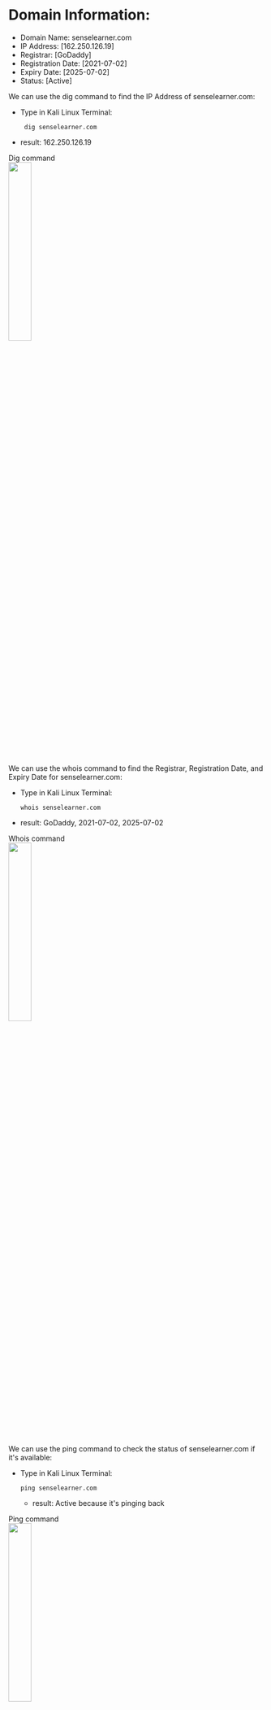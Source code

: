 # Domain Information:

- Domain Name: senselearner.com
- IP Address: [162.250.126.19]
- Registrar: [GoDaddy]
- Registration Date: [2021-07-02]
- Expiry Date: [2025-07-02]
- Status: [Active]

We can use the dig command to find the IP Address of senselearner.com: 
- Type in Kali Linux Terminal:
  
       dig senselearner.com
  
- result:  162.250.126.19

<p align="left">
Dig command <br/>
<img src="https://i.imgur.com/lQ3f8iS.png" height="30%" width="30%" alt=""/>
<br />

We can use the whois command to find the Registrar, Registration Date, and Expiry Date for senselearner.com:
- Type in Kali Linux Terminal:
  
      whois senselearner.com
  
- result: GoDaddy, 2021-07-02, 2025-07-02

<p align="left">
Whois command <br/>
<img src="https://i.imgur.com/DxFqfja.png" height="30%" width="30%" alt=""/>
<br />

We can use the ping command to check the status of senselearner.com if it's available:
- Type in Kali Linux Terminal:

      ping senselearner.com

  - result: Active because it's pinging back
 
<p align="left">
Ping command <br/>
<img src="https://i.imgur.com/GG9V3vI.png" height="30%" width="30%" alt=""/>
<br />

# DNS Footprinting:

We can use the dig command to find the DNS Footprinting:
- Type in Kali Linux Terminal:

      dig senselearner.com ANY

- result: Found A records, MX records, SOA records, and NS records.

<p align="left">
Dig command for DNS Footprinting <br/>
<img src="https://i.imgur.com/glK6sw2.png" height="30%" width="30%" alt=""/>
<br />

# Web Footprinting:

**We can identify the web server software by:**
- Going to senselearner.com on your browser
- Press f12 to show the developer tool
- Navigate to the network tab
- Refresh the page
- Click on senslearner.com within the developer tool
- Scroll down the header to find the server

Result: 
- Server: Litespeed
- X-Powered-by: PHP/7.4.33


<p align="left">
Developer Tool on Browser to find server software and version <br/>
<img src="https://i.imgur.com/5k28Qaf.png" height="30%" width="30%" alt=""/>
<br />

**Directory and File Structure**

**We can use the website [Wappalyzer](https://www.wappalyzer.com/lookup/senselearner.com/) to look up the technologies in use for Senselearner.**

<p align="left">
Wappalyzer Screenshot <br/>
<img src="https://i.imgur.com/gjg8W4s.png" height="30%" width="30%" alt=""/>
<br />

[Full Report](https://drive.google.com/file/d/1wmbcNYv7vAcfRwHm9NlTdqVhhYOGUqbs/view?usp=sharing)


**We can find the metadata for senselearner.com by:**
- Right-click on senselearner.com
- View page source
- Press Ctrl + F
- Search word: Meta

<p align="left">
Meta Data Search <br/>
<img src="https://i.imgur.com/NoX8rwF.png" height="30%" width="30%" alt=""/>
<br />

# Network and WHOIS Enumeration

**Network Range**
- Using the WHOIS command on Kali Linux

      whois 162.250.126.19

Result
NetRange: 162.250.120.0 - 162.250.127.255
CIDR: 162.250.120.0/21

<p align="left">
WHOIS command for Network Range <br/>
<img src="https://i.imgur.com/44OTGCO.png" height="30%" width="30%" alt=""/>
<br />    

**WHOIS Records:**
- Using the WHOIS command on Kali Linux

      whois senselearner.com

<p align="left">
WHOIS command for WHOIS records <br/>
<img src="https://i.imgur.com/DQd1njl.png" height="30%" width="30%" alt=""/>
<br />  

**Using the [hackertarget](https://hackertarget.com/as-ip-lookup/) website to get the ASN data**

<p align="left">
Hackertarget Website Screenshot <br/>
<img src="https://i.imgur.com/W6hupdS.png" height="30%" width="30%" alt=""/>
<br />  

# Open-Source Intelligence (OSINT):

- Using [Domain Dossier](https://centralops.net/co/DomainDossier.aspx), I can find its IP address along with all DNS records. [Full Report](https://github.com/jefftsui1/Cybersecurity-Home-Labs/blob/main/Senselearner-Internship/Week-2/senselearner.com%20-%20Domain%20Dossier%20-%20owner%20and%20registrar%20information%2C%20whois%20and%20DNS%20records.pdf)
- Using [Domaintools](https://whois.domaintools.com/senselearner.com), I can find the registrar and registrar status. [Full Report](https://github.com/jefftsui1/Cybersecurity-Home-Labs/blob/main/Senselearner-Internship/Week-2/SenseLearner.com%20WHOIS%2C%20DNS%2C%20%26%20Domain%20Info%20-%20DomainTools.pdf)
- Using [Shodan](https://www.shodan.io/host/162.250.126.19), I also found a lot of Hostnames and Domains that I couldn’t find using Kali Linux.

 <p align="left">
Shodan Screenshot <br/>
<img src="https://i.imgur.com/lPE5WgD.png" height="30%" width="30%" alt=""/>
<br />    
